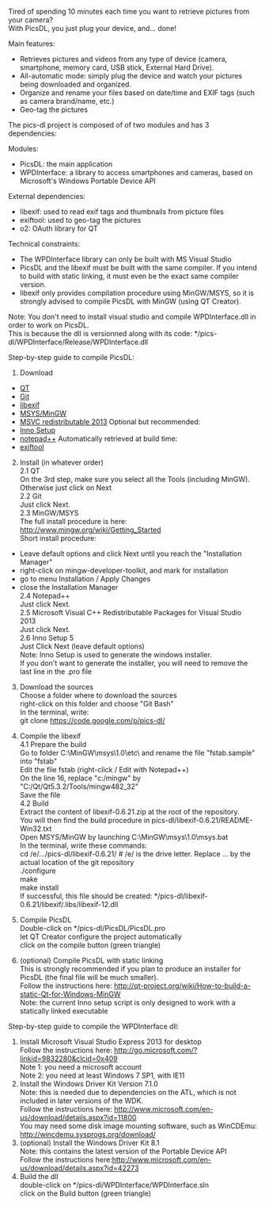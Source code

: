 Tired of spending 10 minutes each time you want to retrieve pictures from your camera?  
With PicsDL, you just plug your device, and... done!  

Main features:  

* Retrieves pictures and videos from any type of device (camera, smartphone, memory card, USB stick, External Hard Drive).
* All-automatic mode: simply plug the device and watch your pictures being downloaded and organized.
* Organize and rename your files based on date/time and EXIF tags (such as camera brand/name, etc.)
* Geo-tag the pictures
  
  
  
The pics-dl project is composed of of two modules and has 3 dependencies:

Modules:
* PicsDL: the main application  
* WPDInterface: a library to access smartphones and cameras, based on Microsoft's Windows Portable Device API
  
External dependencies:
* libexif: used to read exif tags and thumbnails from picture files
* exiftool: used to geo-tag the pictures
* o2: OAuth library for QT
  
Technical constraints:
* The WPDInterface library can only be built with MS Visual Studio
* PicsDL and the libexif must be built with the same compiler. If you intend to build with static linking, it must even be the exact same compiler version.
* libexif only provides compilation procedure using MinGW/MSYS, so it is strongly advised to compile PicsDL with MinGW (using QT Creator).
 

Note: 
You don't need to install visual studio and compile WPDInterface.dll in order to work on PicsDL.  
This is because the dll is versionned along with its code: */pics-dl/WPDInterface/Release/WPDInterface.dll

 
Step-by-step guide to compile PicsDL:
 1. Download
* [QT](http://download.qt-project.org/official_releases/qt/5.3/5.3.2/qt-opensource-windows-x86-mingw482_opengl-5.3.2.exe)
* [Git](http://git-scm.com/download/win)
* [libexif](http://sourceforge.net/projects/libexif/files/libexif/0.6.21/libexif-0.6.21.zip/download)
* [MSYS/MinGW](https://sourceforge.net/projects/mingw/files/latest/download)
* [MSVC redistributable 2013](http://www.microsoft.com/en-us/download/confirmation.aspx?id=40784)
Optional but recommended:  
* [Inno Setup](http://www.jrsoftware.org/download.php/is.exe)
* [notepad++](http://download.tuxfamily.org/notepadplus/6.6.9/npp.6.6.9.Installer.exe)
Automatically retrieved at build time:
* [exiftool](http://www.sno.phy.queensu.ca/~phil/exiftool/exiftool-9.77.zip)
 
 2. Install (in whatever order)  
 2.1 QT  
  On the 3rd step, make sure you select all the Tools (including MinGW).  
  Otherwise just click on Next  
 2.2 Git  
  Just click Next.  
 2.3 MinGW/MSYS  
  The full install procedure is here: http://www.mingw.org/wiki/Getting_Started  
  Short install procedure:  
   - Leave default options and click Next until you reach the "Installation Manager"  
   - right-click on mingw-developer-toolkit, and mark for installation  
   - go to menu Installation / Apply Changes  
   - close the Installation Manager  
 2.4 Notepad++    
  Just click Next.  
 2.5 Microsoft Visual C++ Redistributable Packages for Visual Studio 2013  
  Just click Next.  
 2.6 Inno Setup 5  
  Just Click Next (leave default options)  
  Note: Inno Setup is used to generate the windows installer.   
     If you don't want to generate the installer, you will need to remove the last line in the .pro file  
     
 3. Download the sources  
 Choose a folder where to download the sources  
 right-click on this folder and choose "Git Bash"  
 In the terminal, write:  
  git clone https://code.google.com/p/pics-dl/  
    
 4. Compile the libexif  
 4.1 Prepare the build  
  Go to folder C:\MinGW\msys\1.0\etc\ and rename the file "fstab.sample" into "fstab"  
  Edit the file fstab (right-click / Edit with Notepad++)  
  On the line 16, replace "c:/mingw" by "C:/Qt/Qt5.3.2/Tools/mingw482_32"  
  Save the file  
 4.2 Build  
  Extract the content of libexif-0.6.21.zip at the root of the repository.  
  You will then find the build procedure in pics-dl/libexif-0.6.21/README-Win32.txt  
  Open MSYS/MinGW by launching C:\MinGW\msys\1.0\msys.bat  
  In the terminal, write these commands:  
   cd /e/.../pics-dl/libexif-0.6.21/        # /e/ is the drive letter. Replace ... by the actual location of the git repository  
   ./configure  
   make  
   make install  
  If successful, this file should be created: */pics-dl/libexif-0.6.21/libexif/.libs/libexif-12.dll  
 5. Compile PicsDL  
 Double-click on */pics-dl/PicsDL/PicsDL.pro  
 let QT Creator configure the project automatically  
 click on the compile button (green triangle)  
 6. (optional) Compile PicsDL with static linking  
 This is strongly recommended if you plan to produce an installer for PicsDL (the final file will be much smaller).  
 Follow the instructions here: http://qt-project.org/wiki/How-to-build-a-static-Qt-for-Windows-MinGW  
 Note: the current Inno setup script is only designed to work with a statically linked executable  
    
    
Step-by-step guide to compile the WPDInterface dll:   
 1. Install Microsoft Visual Studio Express 2013 for desktop  
 Follow the instructions here: http://go.microsoft.com/?linkid=9832280&clcid=0x409  
 Note 1: you need a microsoft account  
 Note 2: you need at least Windows 7 SP1, with IE11  
 2. Install the Windows Driver Kit Version 7.1.0  
 Note: this is needed due to dependencies on the ATL, which is not included in later versions of the WDK.  
 Follow the instructions here: http://www.microsoft.com/en-us/download/details.aspx?id=11800  
 You may need some disk image mounting software, such as WinCDEmu: http://wincdemu.sysprogs.org/download/  
 3. (optional) Install the Windows Driver Kit 8.1  
 Note: this contains the latest version of the Portable Device API  
 Follow the instructions here:http://www.microsoft.com/en-us/download/details.aspx?id=42273  
 4. Build the dll   
 double-click on */pics-dl/WPDInterface/WPDInterface.sln  
 click on the Build button (green triangle)  


 